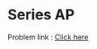 # Series AP
Problem link : [Click here](https://www.geeksforgeeks.org/problems/series-ap5310/1?page=2&difficulty=School&sortBy=submissions)